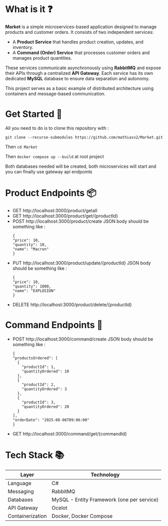 # What is it ❓

**Market** is a simple microservices-based application designed to manage products and customer orders. It consists of two independent services:

- A **Product Service** that handles product creation, updates, and inventory.
- A **Command (Order) Service** that processes customer orders and manages product quantities.

These services communicate asynchronously using **RabbitMQ** and expose their APIs through a centralized **API Gateway**. Each service has its own dedicated **MySQL** database to ensure data separation and autonomy.

This project serves as a basic example of distributed architecture using containers and message-based communication.


# Get Started 🚀

All you need to do is to clone this repository with : 

```git clone --recurse-submodules https://github.com/mathiasv2/Market.git```

Then ```cd Market```

Then ```docker compose up --build``` at root project 

Both databases needed will be created, both microservices will start and you can finally use gateway api endpoints

# Product Endpoints 📦

- GET http://localhost:3000/product/getall
- GET http://localhost:3000/product/get/{productId}
- POST http://localhost:3000/product/create JSON body should be something like :
    ```
    {
    "price": 10,
    "quantity": 10,
    "name": "Macron"
    }
- PUT http://localhost:3000/product/update/{productId} JSON body should be something like :
    ```
    {
    "price": 10,
    "quantity": 1000,
    "name": "EXPLOSION"
    }
- DELETE http://localhost:3000/product/delete/{productId}

# Command Endpoints 🛒

- POST http://localhost:3000/command/create JSON body should be something like :
  ```
  {
  "productsOrdered": [
    {
      "productId": 1,
      "quantityOrdered": 10
    },
    {
      "productId": 2,
      "quantityOrdered": 3
    },
    {
      "productId": 3,
      "quantityOrdered": 20
    }
  ],
  "orderDate": "2025-08-06T09:06:00"
  }

- GET http://localhost:3000/command/get/{commandId}

  
# Tech Stack 📚

| Layer              | Technology        |
|--------------------|-------------------|
| Language           | C#     |
| Messaging          | RabbitMQ          |
| Databases          | MySQL - Entity Framework (one per service) |
| API Gateway        | Ocelot |
| Containerization   | Docker, Docker Compose |


  
